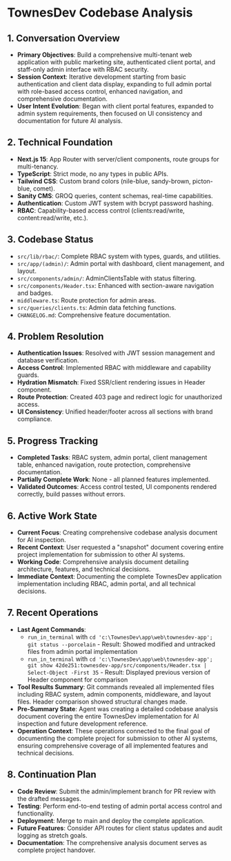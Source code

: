 # TownesDev Codebase Analysis

## 1. Conversation Overview

- **Primary Objectives**: Build a comprehensive multi-tenant web application with public marketing site, authenticated client portal, and staff-only admin interface with RBAC security.
- **Session Context**: Iterative development starting from basic authentication and client data display, expanding to full admin portal with role-based access control, enhanced navigation, and comprehensive documentation.
- **User Intent Evolution**: Began with client portal features, expanded to admin system requirements, then focused on UI consistency and documentation for future AI analysis.

## 2. Technical Foundation

- **Next.js 15**: App Router with server/client components, route groups for multi-tenancy.
- **TypeScript**: Strict mode, no any types in public APIs.
- **Tailwind CSS**: Custom brand colors (nile-blue, sandy-brown, picton-blue, comet).
- **Sanity CMS**: GROQ queries, content schemas, real-time capabilities.
- **Authentication**: Custom JWT system with bcrypt password hashing.
- **RBAC**: Capability-based access control (clients:read/write, content:read/write, etc.).

## 3. Codebase Status

- `src/lib/rbac/`: Complete RBAC system with types, guards, and utilities.
- `src/app/(admin)/`: Admin portal with dashboard, client management, and layout.
- `src/components/admin/`: AdminClientsTable with status filtering.
- `src/components/Header.tsx`: Enhanced with section-aware navigation and badges.
- `middleware.ts`: Route protection for admin areas.
- `src/queries/clients.ts`: Admin data fetching functions.
- `CHANGELOG.md`: Comprehensive feature documentation.

## 4. Problem Resolution

- **Authentication Issues**: Resolved with JWT session management and database verification.
- **Access Control**: Implemented RBAC with middleware and capability guards.
- **Hydration Mismatch**: Fixed SSR/client rendering issues in Header component.
- **Route Protection**: Created 403 page and redirect logic for unauthorized access.
- **UI Consistency**: Unified header/footer across all sections with brand compliance.

## 5. Progress Tracking

- **Completed Tasks**: RBAC system, admin portal, client management table, enhanced navigation, route protection, comprehensive documentation.
- **Partially Complete Work**: None - all planned features implemented.
- **Validated Outcomes**: Access control tested, UI components rendered correctly, build passes without errors.

## 6. Active Work State

- **Current Focus**: Creating comprehensive codebase analysis document for AI inspection.
- **Recent Context**: User requested a "snapshot" document covering entire project implementation for submission to other AI systems.
- **Working Code**: Comprehensive analysis document detailing architecture, features, and technical decisions.
- **Immediate Context**: Documenting the complete TownesDev application implementation including RBAC, admin portal, and all technical decisions.

## 7. Recent Operations

- **Last Agent Commands**:
  - `run_in_terminal` with `cd 'c:\TownesDev\app\web\townesdev-app'; git status --porcelain` - Result: Showed modified and untracked files from admin portal implementation
  - `run_in_terminal` with `cd 'c:\TownesDev\app\web\townesdev-app'; git show 42de251:townesdev-app/src/components/Header.tsx | Select-Object -First 35` - Result: Displayed previous version of Header component for comparison
- **Tool Results Summary**: Git commands revealed all implemented files including RBAC system, admin components, middleware, and layout files. Header comparison showed structural changes made.
- **Pre-Summary State**: Agent was creating a detailed codebase analysis document covering the entire TownesDev implementation for AI inspection and future development reference.
- **Operation Context**: These operations connected to the final goal of documenting the complete project for submission to other AI systems, ensuring comprehensive coverage of all implemented features and technical decisions.

## 8. Continuation Plan

- **Code Review**: Submit the admin/implement branch for PR review with the drafted messages.
- **Testing**: Perform end-to-end testing of admin portal access control and functionality.
- **Deployment**: Merge to main and deploy the complete application.
- **Future Features**: Consider API routes for client status updates and audit logging as stretch goals.
- **Documentation**: The comprehensive analysis document serves as complete project handover.
